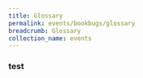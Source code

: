 ```yaml
---
title: Glossary
permalink: events/bookbugs/glossary
breadcrumb: Glossary
collection_name: events
---
```


### test